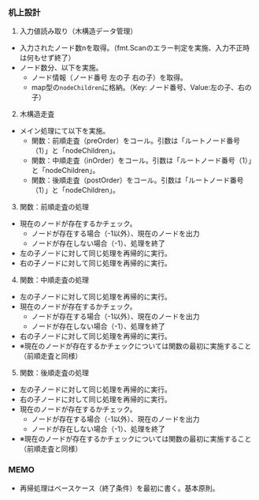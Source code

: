 ### 机上設計

1. 入力値読み取り（木構造データ管理）

- 入力されたノード数nを取得。（fmt.Scanのエラー判定を実施、入力不正時は何もせず終了）
- ノード数分、以下を実施。
  - ノード情報（ノード番号 左の子 右の子）を取得。
  - map型の`nodeChildren`に格納。（Key: ノード番号、Value:左の子、右の子）

2. 木構造走査

- メイン処理にて以下を実施。
  - 関数：前順走査（preOrder）をコール。引数は「ルートノード番号（1）」と「nodeChildren」。
  - 関数：中順走査（inOrder）をコール。引数は「ルートノード番号（1）」と「nodeChildren」。
  - 関数：後順走査（postOrder）をコール。引数は「ルートノード番号（1）」と「nodeChildren」。

3. 関数：前順走査の処理

- 現在のノードが存在するかチェック。
  - ノードが存在する場合（-1以外）、現在のノードを出力
  - ノードが存在しない場合（-1）、処理を終了
- 左の子ノードに対して同じ処理を再帰的に実行。
- 右の子ノードに対して同じ処理を再帰的に実行。

4. 関数：中順走査の処理

- 左の子ノードに対して同じ処理を再帰的に実行。
- 現在のノードが存在するかチェック。
  - ノードが存在する場合（-1以外）、現在のノードを出力
  - ノードが存在しない場合（-1）、処理を終了
- 右の子ノードに対して同じ処理を再帰的に実行。
- ※現在のノードが存在するかチェックについては関数の最初に実施すること（前順走査と同様）

5. 関数：後順走査の処理

- 左の子ノードに対して同じ処理を再帰的に実行。
- 右の子ノードに対して同じ処理を再帰的に実行。
- 現在のノードが存在するかチェック。
  - ノードが存在する場合（-1以外）、現在のノードを出力
  - ノードが存在しない場合（-1）、処理を終了
- ※現在のノードが存在するかチェックについては関数の最初に実施すること（前順走査と同様）

### MEMO

- 再帰処理はベースケース（終了条件）を最初に書く。基本原則。
